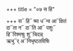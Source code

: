 +++
title = "०७ स हि"

+++
स᳓ हि᳓ ष्मा ध᳓न्व आ᳓क्षितं  
दा᳓ता न᳓ दा᳓ति आ᳓ पशुः᳓  
हि᳓रिश्मश्रुः शु᳓चिदन्न्  
ऋभु᳓र् अ᳓निभृष्टतविषिः